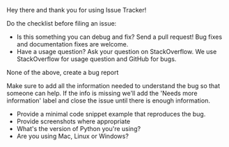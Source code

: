 Hey there and thank you for using Issue Tracker!

Do the checklist before filing an issue:

- Is this something you can debug and fix? Send a pull request! Bug fixes and documentation fixes are welcome.
- Have a usage question? Ask your question on StackOverflow. We use StackOverflow for usage question and GitHub for bugs.

None of the above, create a bug report

Make sure to add all the information needed to understand the bug so that someone can help. If the info is missing we'll add the 'Needs more information' label and close the issue until there is enough information.

- Provide a minimal code snippet example that reproduces the bug.
- Provide screenshots where appropriate
- What's the version of Python you're using?
- Are you using Mac, Linux or Windows?